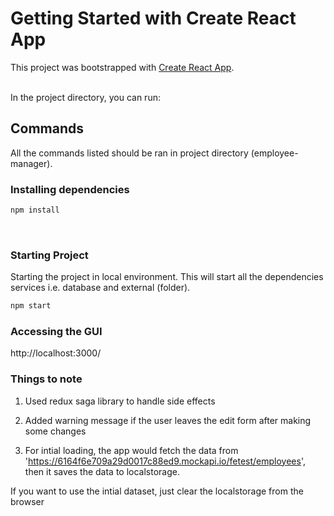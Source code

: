 # Getting Started with Create React App

This project was bootstrapped with [Create React App](https://github.com/facebook/create-react-app).




<br>
In the project directory, you can run:

## Commands
All the commands listed should be ran in project directory (employee-manager).

### Installing dependencies
```bash
npm install
```
<br>

### Starting Project
Starting the project in local environment.
This will start all the dependencies services i.e. database and external (folder).
```bash
npm start
```

### Accessing the GUI
http://localhost:3000/

### Things to note

1) Used redux saga library to handle side effects

2) Added warning message if the user leaves the edit form after making some changes

3) For intial loading, the app would fetch the data from 'https://6164f6e709a29d0017c88ed9.mockapi.io/fetest/employees', then it saves the data to localstorage.

If you want to use the intial dataset, just clear the localstorage from the browser

<br>






